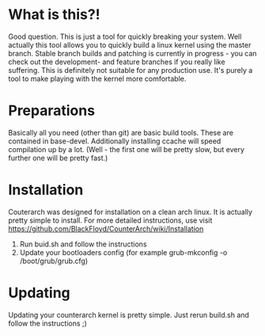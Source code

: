 # What is this?!
Good question. This is just a tool for quickly breaking your system. Well actually this tool allows you to quickly build a linux kernel using the master branch. Stable branch builds and patching is currently in progress - you can check out the development- and feature branches if you really like suffering.
This is definitely not suitable for any production use. It's purely a tool to make playing with the kernel more comfortable.

# Preparations
Basically all you need (other than git) are basic build tools. These are contained in base-devel.
Additionally installing ccache will speed compilation up by a lot. (Well - the first one will be pretty slow, but every further one will be pretty fast.)

# Installation
Couterarch was designed for installation on a clean arch linux. It is actually pretty simple to install. For more detailed instructions, use visit https://github.com/BlackFloyd/CounterArch/wiki/Installation

1. Run buid.sh and follow the instructions
2. Update your bootloaders config (for example grub-mkconfig -o /boot/grub/grub.cfg)

# Updating
Updating your counterarch kernel is pretty simple. Just rerun build.sh and follow the instructions ;)

